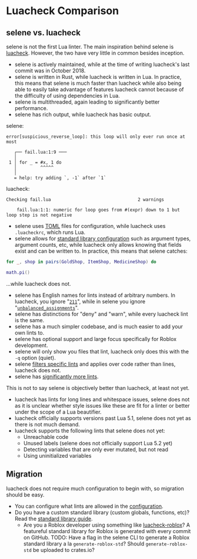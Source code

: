 # Luacheck Comparison

## selene vs. luacheck
selene is not the first Lua linter. The main inspiration behind selene is [luacheck](https://luacheck.readthedocs.io/en/stable/). However, the two have very little in common besides inception.

- selene is actively maintained, while at the time of writing luacheck's last commit was in October 2018.
- selene is written in Rust, while luacheck is written in Lua. In practice, this means that selene is much faster than luacheck while also being able to easily take advantage of features luacheck cannot because of the difficulty of using dependencies in Lua.
- selene is multithreaded, again leading to significantly better performance.
- selene has rich output, while luacheck has basic output.

selene:

```
error[suspicious_reverse_loop]: this loop will only ever run once at most

   ┌── fail.lua:1:9 ───
   │
 1 │ for _ = #x, 1 do
   │         ^^^^^
   │
   = help: try adding `, -1` after `1`
```

luacheck:

```
Checking fail.lua                                 2 warnings

    fail.lua:1:1: numeric for loop goes from #(expr) down to 1 but loop step is not negative
```

- selene uses [TOML](https://github.com/toml-lang/toml) files for configuration, while luacheck uses `.luacheckrc`, which runs Lua.
- selene allows for [standard library configuration](./cli/std.md) such as argument types, argument counts, etc, while luacheck only allows knowing that fields exist and can be written to. In practice, this means that selene catches:

```lua
for _, shop in pairs(GoldShop, ItemShop, MedicineShop) do

math.pi()
```

...while luacheck does not.
- selene has English names for lints instead of arbitrary numbers. In luacheck, you ignore "[`211`](https://luacheck.readthedocs.io/en/stable/warnings.html#unbalanced-assignments)", while in selene you ignore "[`unbalanced_assignments`](./lints/unbalanced_assignments.md)".
- selene has distinctions for "deny" and "warn", while every luacheck lint is the same.
- selene has a much simpler codebase, and is much easier to add your own lints to.
- selene has optional support and large focus specifically for Roblox development.
- selene will only show you files that lint, luacheck only does this with the `-q` option (quiet).
- selene [filters specific lints](./usage/filtering.md) and applies over code rather than lines, luacheck does not.
- selene has [significantly more lints](./lints/index.md).

This is not to say selene is objectively better than luacheck, at least not yet.
- luacheck has lints for long lines and whitespace issues, selene does not as it is unclear whether style issues like these are fit for a linter or better under the scope of a Lua beautifier.
- luacheck officially supports versions past Lua 5.1, selene does not yet as there is not much demand.
- luacheck supports the following lints that selene does not yet:
  - Unreachable code
  - Unused labels (selene does not officially support Lua 5.2 yet)
  - Detecting variables that are only ever mutated, but not read
  - Using uninitialized variables

## Migration
luacheck does not require much configuration to begin with, so migration should be easy.

- You can configure what lints are allowed in the [configuration](./cli/configuration.md#changing-the-severity-of-lints).
- Do you have a custom standard library (custom globals, functions, etc)? Read the [standard library guide](./cli/std.md).
  - Are you a Roblox developer using something like [luacheck-roblox](https://github.com/Quenty/luacheck-roblox/)? A featureful standard library for Roblox is generated with every commit on GitHub. TODO: Have a flag in the selene CLI to generate a Roblox standard library a la `generate-roblox-std`? Should `generate-roblox-std` be uploaded to crates.io?
